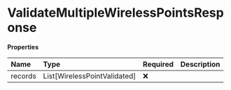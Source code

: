 # ValidateMultipleWirelessPointsResponse

**Properties**

| Name    | Type                         | Required | Description |
| :------ | :--------------------------- | :------- | :---------- |
| records | List[WirelessPointValidated] | ❌       |             |

<!-- This file was generated by liblab | https://liblab.com/ -->
